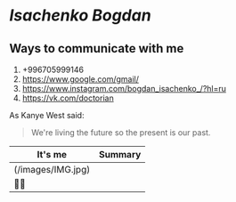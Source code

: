 #  *Isachenko Bogdan*
## Ways to communicate with me
1. +996705999146
1. https://www.google.com/gmail/
1. https://www.instagram.com/bogdan_isachenko_/?hl=ru
1. https://vk.com/doctorian

As Kanye West said:

> We're living the future so
> the present is our past.

 It's me     | Summary
------------ | -------------
(/images/IMG.jpg)     | 
:man_technologist:    | 